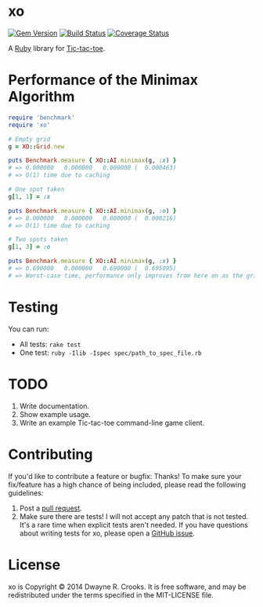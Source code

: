 # xo

[![Gem Version](https://badge.fury.io/rb/xo.svg)](http://badge.fury.io/rb/xo) [![Build Status](https://travis-ci.org/dwayne/xo.svg?branch=master)](https://travis-ci.org/dwayne/xo) [![Coverage Status](https://coveralls.io/repos/dwayne/xo/badge.png)](https://coveralls.io/r/dwayne/xo)

A [Ruby](http://www.ruby-lang.org/en/) library for [Tic-tac-toe](http://en.wikipedia.org/wiki/Tic-tac-toe).

# Performance of the Minimax Algorithm

```ruby
require 'benchmark'
require 'xo'

# Empty grid
g = XO::Grid.new

puts Benchmark.measure { XO::AI.minimax(g, :x) }
# => 0.000000   0.000000   0.000000 (  0.000463)
# => O(1) time due to caching

# One spot taken
g[1, 1] = :x

puts Benchmark.measure { XO::AI.minimax(g, :o) }
# => 0.000000   0.000000   0.000000 (  0.000216)
# => O(1) time due to caching

# Two spots taken
g[1, 3] = :o

puts Benchmark.measure { XO::AI.minimax(g, :x) }
# => 0.690000   0.000000   0.690000 (  0.695095)
# => Worst-case time, performance only improves from here on as the grid gets filled
```

# Testing

You can run:

- All tests: `rake test`
- One test: `ruby -Ilib -Ispec spec/path_to_spec_file.rb`

# TODO

1. Write documentation.
2. Show example usage.
3. Write an example Tic-tac-toe command-line game client.

# Contributing

If you'd like to contribute a feature or bugfix: Thanks! To make sure your fix/feature has a high chance of being included, please read the following guidelines:

1. Post a [pull request](https://github.com/dwayne/xo/compare/).
2. Make sure there are tests! I will not accept any patch that is not tested. It's a rare time when explicit tests aren't needed. If you have questions about writing tests for xo, please open a [GitHub issue](https://github.com/dwayne/xo/issues/new).

# License

xo is Copyright © 2014 Dwayne R. Crooks. It is free software, and may be redistributed under the terms specified in the MIT-LICENSE file.
